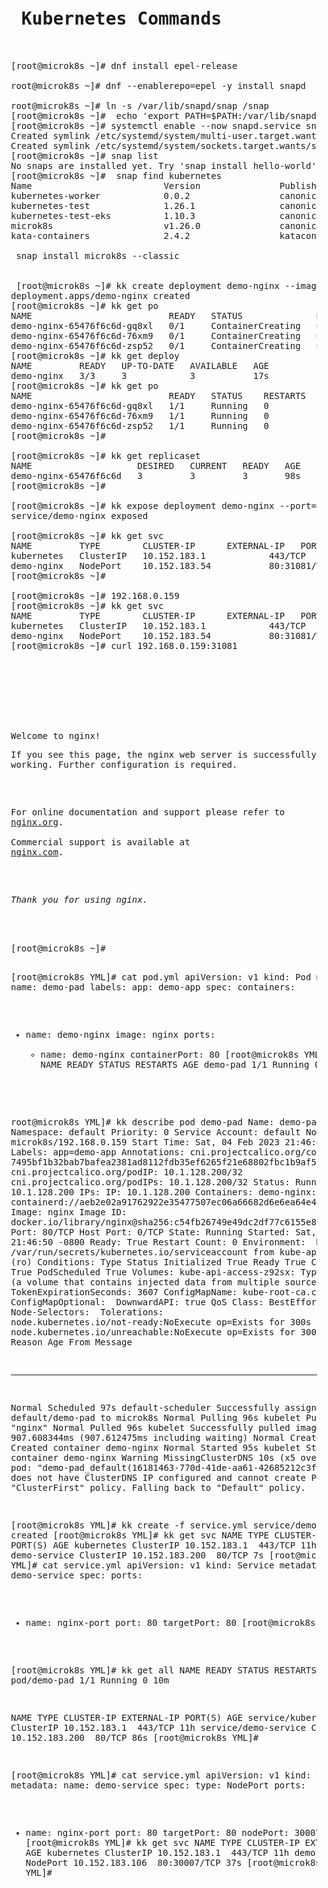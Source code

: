 <pre>
<h1> Kubernetes Commands </h1>

[root@microk8s ~]# dnf install epel-release

root@microk8s ~]# dnf --enablerepo=epel -y install snapd

root@microk8s ~]# ln -s /var/lib/snapd/snap /snap
[root@microk8s ~]#  echo 'export PATH=$PATH:/var/lib/snapd/snap/bin' > /etc/profile.d/snap.sh
[root@microk8s ~]# systemctl enable --now snapd.service snapd.socket
Created symlink /etc/systemd/system/multi-user.target.wants/snapd.service → /usr/lib/systemd/system/snapd.service.
Created symlink /etc/systemd/system/sockets.target.wants/snapd.socket → /usr/lib/systemd/system/snapd.socket.
[root@microk8s ~]# snap list
No snaps are installed yet. Try 'snap install hello-world'.
[root@microk8s ~]#  snap find kubernetes
Name                         Version               Publisher              Notes    Summary
kubernetes-worker            0.0.2                 canonical✓             -        A complete Kubernetes worker
kubernetes-test              1.26.1                canonical✓             classic  tests for kubernetes
kubernetes-test-eks          1.10.3                canonical-cloud-snaps  classic  tests for kubernetes
microk8s                     v1.26.0               canonical✓             classic  Kubernetes for workstations and appliances
kata-containers              2.4.2                 katacontainers✓        c

 snap install microk8s --classic
 
 
 [root@microk8s ~]# kk create deployment demo-nginx --image=nginx --port=80 --replicas=3
deployment.apps/demo-nginx created
[root@microk8s ~]# kk get po
NAME                          READY   STATUS              RESTARTS   AGE
demo-nginx-65476f6c6d-gq8xl   0/1     ContainerCreating   0          10s
demo-nginx-65476f6c6d-76xm9   0/1     ContainerCreating   0          10s
demo-nginx-65476f6c6d-zsp52   0/1     ContainerCreating   0          10s
[root@microk8s ~]# kk get deploy
NAME         READY   UP-TO-DATE   AVAILABLE   AGE
demo-nginx   3/3     3            3           17s
[root@microk8s ~]# kk get po
NAME                          READY   STATUS    RESTARTS   AGE
demo-nginx-65476f6c6d-gq8xl   1/1     Running   0          19s
demo-nginx-65476f6c6d-76xm9   1/1     Running   0          19s
demo-nginx-65476f6c6d-zsp52   1/1     Running   0          19s
[root@microk8s ~]#

[root@microk8s ~]# kk get replicaset
NAME                    DESIRED   CURRENT   READY   AGE
demo-nginx-65476f6c6d   3         3         3       98s
[root@microk8s ~]#

[root@microk8s ~]# kk expose deployment demo-nginx --port=80 --type=NodePort
service/demo-nginx exposed

[root@microk8s ~]# kk get svc
NAME         TYPE        CLUSTER-IP      EXTERNAL-IP   PORT(S)        AGE
kubernetes   ClusterIP   10.152.183.1    <none>        443/TCP        10h
demo-nginx   NodePort    10.152.183.54   <none>        80:31081/TCP   10s
[root@microk8s ~]#

[root@microk8s ~]# 192.168.0.159
[root@microk8s ~]# kk get svc
NAME         TYPE        CLUSTER-IP      EXTERNAL-IP   PORT(S)        AGE
kubernetes   ClusterIP   10.152.183.1    <none>        443/TCP        10h
demo-nginx   NodePort    10.152.183.54   <none>        80:31081/TCP   3m17s
[root@microk8s ~]# curl 192.168.0.159:31081
<!DOCTYPE html>
<html>
<head>
<title>Welcome to nginx!</title>
<style>
html { color-scheme: light dark; }
body { width: 35em; margin: 0 auto;
font-family: Tahoma, Verdana, Arial, sans-serif; }
</style>
</head>
<body>
Welcome to nginx!
<p>If you see this page, the nginx web server is successfully installed and
working. Further configuration is required.</p>

<p>For online documentation and support please refer to
<a href="http://nginx.org/">nginx.org</a>.<br/>
Commercial support is available at
<a href="http://nginx.com/">nginx.com</a>.</p>

<p><em>Thank you for using nginx.</em></p>
</body>
</html>
[root@microk8s ~]#


[root@microk8s YML]# cat pod.yml
apiVersion: v1
kind: Pod
metadata:
  name: demo-pad
  labels:
    app: demo-app
spec:
  containers:
  - name: demo-nginx
    image: nginx
    ports:
      - name: demo-nginx
        containerPort: 80
[root@microk8s YML]# kk get pods
NAME       READY   STATUS    RESTARTS   AGE
demo-pad   1/1     Running   0          45s

root@microk8s YML]# kk describe pod demo-pad
Name:             demo-pad
Namespace:        default
Priority:         0
Service Account:  default
Node:             microk8s/192.168.0.159
Start Time:       Sat, 04 Feb 2023 21:46:47 -0800
Labels:           app=demo-app
Annotations:      cni.projectcalico.org/containerID: 7495bf1b32bab7bafea2381ad8112fdb35ef6265f21e68802fbc1b9af5c5e3f5
                  cni.projectcalico.org/podIP: 10.1.128.200/32
                  cni.projectcalico.org/podIPs: 10.1.128.200/32
Status:           Running
IP:               10.1.128.200
IPs:
  IP:  10.1.128.200
Containers:
  demo-nginx:
    Container ID:   containerd://aeb2e02a91762922e35477507ec06a66682d6e6ea64e4a8decf8d3e077ed6dfa
    Image:          nginx
    Image ID:       docker.io/library/nginx@sha256:c54fb26749e49dc2df77c6155e8b5f0f78b781b7f0eadd96ecfabdcdfa5b1ec4
    Port:           80/TCP
    Host Port:      0/TCP
    State:          Running
      Started:      Sat, 04 Feb 2023 21:46:50 -0800
    Ready:          True
    Restart Count:  0
    Environment:    <none>
    Mounts:
      /var/run/secrets/kubernetes.io/serviceaccount from kube-api-access-z92sx (ro)
Conditions:
  Type              Status
  Initialized       True
  Ready             True
  ContainersReady   True
  PodScheduled      True
Volumes:
  kube-api-access-z92sx:
    Type:                    Projected (a volume that contains injected data from multiple sources)
    TokenExpirationSeconds:  3607
    ConfigMapName:           kube-root-ca.crt
    ConfigMapOptional:       <nil>
    DownwardAPI:             true
QoS Class:                   BestEffort
Node-Selectors:              <none>
Tolerations:                 node.kubernetes.io/not-ready:NoExecute op=Exists for 300s
                             node.kubernetes.io/unreachable:NoExecute op=Exists for 300s
Events:
  Type     Reason             Age                From               Message
  ----     ------             ----               ----               -------
  Normal   Scheduled          97s                default-scheduler  Successfully assigned default/demo-pad to microk8s
  Normal   Pulling            96s                kubelet            Pulling image "nginx"
  Normal   Pulled             96s                kubelet            Successfully pulled image "nginx" in 907.608344ms (907.612475ms including waiting)
  Normal   Created            96s                kubelet            Created container demo-nginx
  Normal   Started            95s                kubelet            Started container demo-nginx
  Warning  MissingClusterDNS  10s (x5 over 97s)  kubelet            pod: "demo-pad_default(16181463-770d-41de-aa61-42685212c3f9)". kubelet does not have ClusterDNS IP configured and cannot create Pod using "ClusterFirst" policy. Falling back to "Default" policy.


[root@microk8s YML]# kk create -f service.yml
service/demo-service created
[root@microk8s YML]# kk get svc
NAME           TYPE        CLUSTER-IP       EXTERNAL-IP   PORT(S)   AGE
kubernetes     ClusterIP   10.152.183.1     <none>        443/TCP   11h
demo-service   ClusterIP   10.152.183.200   <none>        80/TCP    7s
[root@microk8s YML]# cat service.yml
apiVersion: v1
kind: Service
metadata:
  name: demo-service
spec:
  ports:
  - name: nginx-port
    port: 80
    targetPort: 80
[root@microk8s YML]#

[root@microk8s YML]# kk get all
NAME           READY   STATUS    RESTARTS   AGE
pod/demo-pad   1/1     Running   0          10m

NAME                   TYPE        CLUSTER-IP       EXTERNAL-IP   PORT(S)   AGE
service/kubernetes     ClusterIP   10.152.183.1     <none>        443/TCP   11h
service/demo-service   ClusterIP   10.152.183.200   <none>        80/TCP    86s
[root@microk8s YML]#

[root@microk8s YML]# cat service.yml
apiVersion: v1
kind: Service
metadata:
  name: demo-service
spec:
  type: NodePort
  ports:
  - name: nginx-port
    port: 80
    targetPort: 80
    nodePort: 30007
[root@microk8s YML]# kk get svc
NAME           TYPE        CLUSTER-IP       EXTERNAL-IP   PORT(S)        AGE
kubernetes     ClusterIP   10.152.183.1     <none>        443/TCP        11h
demo-service   NodePort    10.152.183.106   <none>        80:30007/TCP   37s
[root@microk8s YML]#


</pre>

